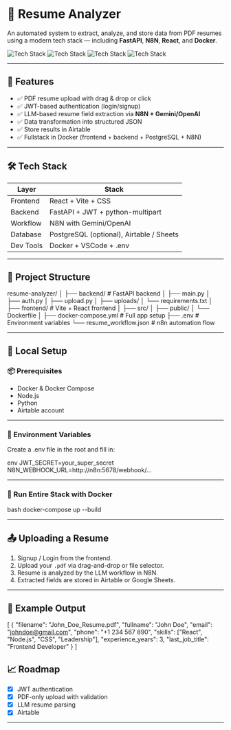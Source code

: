 
# 📄 Resume Analyzer

An automated system to extract, analyze, and store data from PDF resumes using a modern tech stack — including **FastAPI**, **N8N**, **React**, and **Docker**.

![Tech Stack](https://img.shields.io/badge/Backend-FastAPI-green?style=for-the-badge)
![Tech Stack](https://img.shields.io/badge/Frontend-React-blue?style=for-the-badge)
![Tech Stack](https://img.shields.io/badge/Automation-N8N-orange?style=for-the-badge)
![Tech Stack](https://img.shields.io/badge/Containerized-Docker-informational?style=for-the-badge)

---

## 🚀 Features

- ✅ PDF resume upload with drag & drop or click
- ✅ JWT-based authentication (login/signup)
- ✅ LLM-based resume field extraction via **N8N + Gemini/OpenAI**
- ✅ Data transformation into structured JSON
- ✅ Store results in Airtable
- ✅ Fullstack in Docker (frontend + backend + PostgreSQL + N8N)

---

## 🛠️ Tech Stack

| Layer     | Stack                                    |
| --------- | ---------------------------------------- |
| Frontend  | React + Vite + CSS                       |
| Backend   | FastAPI + JWT + python-multipart         |
| Workflow  | N8N with Gemini/OpenAI                   |
| Database  | PostgreSQL (optional), Airtable / Sheets |
| Dev Tools | Docker + VSCode + .env                   |

---

## 📁 Project Structure

resume-analyzer/
│
├── backend/ # FastAPI backend
│ ├── main.py
│ ├── auth.py
│ ├── upload.py
│ ├── uploads/
│ └── requirements.txt
│
├── frontend/ # Vite + React frontend
│ ├── src/
│ ├── public/
│ └── Dockerfile
│
├── docker-compose.yml # Full app setup
├── .env # Environment variables
└── resume_workflow\.json # n8n automation flow



---

## 🧪 Local Setup

### 📦 Prerequisites

- Docker & Docker Compose
- Node.js 
- Python 
- Airtable account

---

### 🔧 Environment Variables

Create a .env file in the root and fill in:

env
JWT_SECRET=your_super_secret
N8N_WEBHOOK_URL=http://n8n:5678/webhook/...


---

### 🐳 Run Entire Stack with Docker

bash
docker-compose up --build

---

## 📤 Uploading a Resume

1. Signup / Login from the frontend.
2. Upload your `.pdf` via drag-and-drop or file selector.
3. Resume is analyzed by the LLM workflow in N8N.
4. Extracted fields are stored in Airtable or Google Sheets.

---

## 🧠 Example Output
[
  {
    "filename": "John_Doe_Resume.pdf",
    "fullname": "John Doe",
    "email": "johndoe@gmail.com",
    "phone": "+1 234 567 890",
    "skills": ["React", "Node.js", "CSS", "Leadership"],
    "experience_years": 3,
    "last_job_title": "Frontend Developer"
  }
]


## 📈 Roadmap

- [x] JWT authentication
- [x] PDF-only upload with validation
- [x] LLM resume parsing
- [x] Airtable 

---
